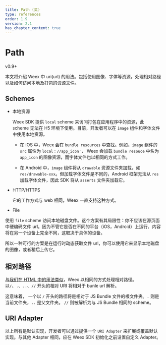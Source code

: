 ```yaml
---
title: Path (英)
type: references
order: 1.9
version: 2.1
has_chapter_content: true
---
```


# Path

<span class="weex-version">v0.9+</span>

本文将介绍 Weex 中 uri(url) 的用法。包括使用图像、字体等资源，处理相对路径以及如何访问本地及打包的资源文件。

## Schemes

* 本地资源

  Weex SDK 提供 `local`  scheme 来访问打包在应用程序中的资源，此 scheme 无法在 H5 环境下使用。目前，开发者可以在 `image` 组件和字体文件中使用本地资源。 

  * 在 iOS 中，Weex 会在 `bundle resources` 中查找。例如，`image` 组件的 `src` 属性为 `local：//app_icon'`， Weex 会加载 `bundle resouce` 中名为 `app_icon` 的图像资源，而字体文件也以相同的方式工作。 

  * 在 Android 中，`image` 组件将从 `drawable` 资源文件夹加载，如  `res/drawable-xxx`。但加载字体文件是不同的，Android 框架无法从 `res` 加载字体文件，因此 SDK 将从 `asserts` 文件夹加载它。

* HTTP/HTTPS   

  它的工作方式与 web 相同，Weex 一直支持这种方式。  

* File    

使用 `file`  scheme 访问本地磁盘文件。这个方案有其局限性：你不应该在源页面中硬编码文件 url。因为不管它是否在不同的平台（iOS，Android）上运行，内容将在另一个设备上完全不同，这取决于具体的设备。

所以一种可行的方案是在运行时动态获取文件 url，你可以使用它来显示本地磁盘的图像，或者稍后上传它。

## 相对路径

[与我们在 HTML 中的用法类似](https://www.w3.org/TR/html4/types.html#type-uri)，Weex 以相同的方式处理相对路径。以`/`、`.`、`..`、`//` 开头的相对 URI 将相对于 bunle url 解析。

这意味着， 一个以 `/` 开头的路径将是相对于 JS Bundle 文件的根文件夹。`.` 则是当前文件夹，`..` 是父文件夹。 `//` 则被解析为与 JS Bundle 相同的 scheme。

## URI Adapter

以上所有是默认实现，开发者可以通过提供一个 `URI Adapter` 来扩展或覆盖默认实现。与其他 Adapter 相同，应在 Weex SDK 初始化之前设置自定义 Adapter。